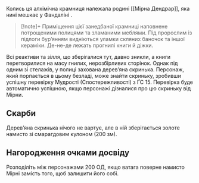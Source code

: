 Колись ця алхімічна крамниця належала родині [[Мірна Дендрар]], яка нині мешкає у Фандаліні .
>[!note]+
>Приміщення цієї занедбаної крамниці наповнене потрощеними полицями та зламаними меблями. Під пророслим із підлоги бур’янням видніються уламки скляних баночок та іншої кераміки. Де-не-де лежать прогнилі книги й діжки.

Всі реактиви та зілля, що зберігалися тут, давно зникли, а книги перетворилися на масу гнилих, нерозбірливих сторінок. Однак під одним зі стелажів, у полиці захована дерев’яна скринька. Персонаж, який порпається в цьому безладі, може знайти скриньку, зробивши успішну перевірку Мудрості (Спостережливості) з ҐС 15. Перевірка буде автоматично успішною, якщо персонажі дізналися про цю скриньку від Мірни.

## Скарби
Дерев’яна скринька нічого не вартує, але в ній зберігається золоте намисто зі смарагдовим кулоном (200 зм).

## Нагородження очками досвіду
Розподіліть між персонажами 200 ОД, якщо ватага поверне намисто Мірні замість того, щоб залишити його собі.

